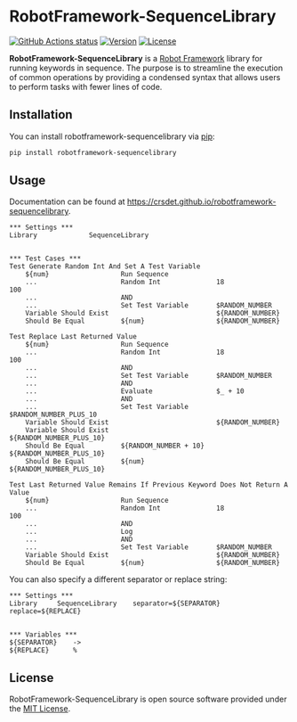# RobotFramework-SequenceLibrary

[![GitHub Actions status](https://github.com/crsdet/robotframework-sequencelibrary/actions/workflows/tests.yml/badge.svg)](https://github.com/crsdet/robotframework-sequencelibrary/actions) [![Version](https://img.shields.io/pypi/v/robotframework-sequencelibrary.svg?label=version)](https://pypi.python.org/pypi/robotframework-sequencelibrary) [![License](https://img.shields.io/pypi/l/robotframework-sequencelibrary.svg)](https://github.com/crsdet/robotframework-sequencelibrary/blob/main/LICENSE)

**RobotFramework-SequenceLibrary** is a [Robot Framework](https://robotframework.org) library for running keywords in sequence. The purpose is to streamline the execution of common operations by providing a condensed syntax that allows users to perform tasks with fewer lines of code.

## Installation

You can install robotframework-sequencelibrary via [pip](https://pip.pypa.io/en/stable):

~~~sh
pip install robotframework-sequencelibrary
~~~

## Usage

Documentation can be found at <https://crsdet.github.io/robotframework-sequencelibrary>.

~~~robotframework
*** Settings ***
Library             SequenceLibrary


*** Test Cases ***
Test Generate Random Int And Set A Test Variable
    ${num}                  Run Sequence
    ...                     Random Int              18                      100
    ...                     AND
    ...                     Set Test Variable       $RANDOM_NUMBER
    Variable Should Exist                           ${RANDOM_NUMBER}
    Should Be Equal         ${num}                  ${RANDOM_NUMBER}

Test Replace Last Returned Value
    ${num}                  Run Sequence
    ...                     Random Int              18                      100
    ...                     AND
    ...                     Set Test Variable       $RANDOM_NUMBER
    ...                     AND
    ...                     Evaluate                $_ + 10
    ...                     AND
    ...                     Set Test Variable       $RANDOM_NUMBER_PLUS_10
    Variable Should Exist                           ${RANDOM_NUMBER}
    Variable Should Exist                           ${RANDOM_NUMBER_PLUS_10}
    Should Be Equal         ${RANDOM_NUMBER + 10}                           ${RANDOM_NUMBER_PLUS_10}
    Should Be Equal         ${num}                  ${RANDOM_NUMBER_PLUS_10}

Test Last Returned Value Remains If Previous Keyword Does Not Return A Value
    ${num}                  Run Sequence
    ...                     Random Int              18                      100
    ...                     AND
    ...                     Log
    ...                     AND
    ...                     Set Test Variable       $RANDOM_NUMBER
    Variable Should Exist                           ${RANDOM_NUMBER}
    Should Be Equal         ${num}                  ${RANDOM_NUMBER}

~~~

You can also specify a different separator or replace string:

~~~robotframework
*** Settings ***
Library     SequenceLibrary    separator=${SEPARATOR}    replace=${REPLACE}


*** Variables ***
${SEPARATOR}    ->
${REPLACE}      %
~~~

## License

RobotFramework-SequenceLibrary is open source software provided under the [MIT License](https://github.com/crsdet/robotframework-sequencelibrary/blob/main/LICENSE).
